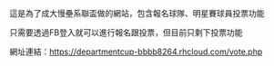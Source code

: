 這是為了成大慢壘系聯盃做的網站，包含報名球隊、明星賽球員投票功能

只需要透過FB登入就可以進行報名跟投票，但目前只剩下投票功能

網址連結：https://departmentcup-bbbb8264.rhcloud.com/vote.php
